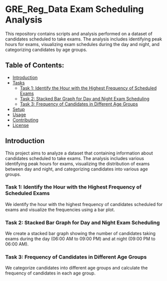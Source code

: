 # GRE_Reg_Data Exam Scheduling Analysis

This repository contains scripts and analysis performed on a dataset of candidates scheduled to take exams. The analysis includes identifying peak hours for exams, visualizing exam schedules during the day and night, and categorizing candidates by age groups.

## Table of Contents:
- [Introduction](#introduction)
- [Tasks](#tasks)
  - [Task 1: Identify the Hour with the Highest Frequency of Scheduled Exams](#task-1-identify-the-hour-with-the-highest-frequency-of-scheduled-exams)
  - [Task 2: Stacked Bar Graph for Day and Night Exam Scheduling](#task-2-stacked-bar-graph-for-day-and-night-exam-scheduling)
  - [Task 3: Frequency of Candidates in Different Age Groups](#task-3-frequency-of-candidates-in-different-age-groups)
- [Setup](#setup)
- [Usage](#usage)
- [Contributing](#contributing)
- [License](#license)

## Introduction

This project aims to analyze a dataset that containing information about candidates scheduled to take exams. The analysis includes various identifying peak hours for exams, visualizing the distribution of exams between day and night, and categorizing candidates into various age groups.

### Task 1: Identify the Hour with the Highest Frequency of Scheduled Exams
We identify the hour with the highest frequency of candidates scheduled for exams and visualize the frequencies using a bar plot.


### Task 2: Stacked Bar Graph for Day and Night Exam Scheduling
We create a stacked bar graph showing the number of candidates taking exams during the day (06:00 AM to 09:00 PM) and at night (09:00 PM to 06:00 AM).


### Task 3: Frequency of Candidates in Different Age Groups

We categorize candidates into different age groups and calculate the frequency of candidates in each age group.
